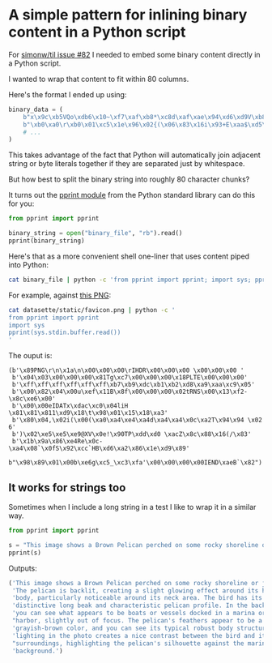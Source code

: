 # A simple pattern for inlining binary content in a Python script

For [simonw/til issue #82](https://github.com/simonw/til/issues/82) I needed to embed some binary content directly in a Python script.

I wanted to wrap that content to fit within 80 columns.

Here's the format I ended up using:
```python
binary_data = (
    b"x\x9c\xb5VQo\xdb6\x10~\xf7\xaf\xb8*\xc8d\xaf\xae\x94\xd6\xd9V\xb8\xb6"
    b"\xb0\xa0\r\xb0\x01\xc5\x1e\x96\x02{(\x06\x83\x16i\x93+E\xaa$\xd5\xccu\x0c"
    # ...
)
```
This takes advantage of the fact that Python will automatically join adjacent string or byte literals together if they are separated just by whitespace.

But how best to split the binary string into roughly 80 character chunks?

It turns out the [pprint module](https://docs.python.org/3/library/pprint.html) from the Python standard library can do this for you:

```python
from pprint import pprint

binary_string = open("binary_file", "rb").read()
pprint(binary_string)
```

Here's that as a more convenient shell one-liner that uses content piped into Python:

```bash
cat binary_file | python -c 'from pprint import pprint; import sys; pprint(sys.stdin.buffer.read())'
```
For example, against [this PNG](https://github.com/simonw/datasette/blob/1.0a3/datasette/static/favicon.png):
```bash
cat datasette/static/favicon.png | python -c '
from pprint import pprint
import sys
pprint(sys.stdin.buffer.read())
'
```
The ouput is:
```
(b'\x89PNG\r\n\x1a\n\x00\x00\x00\rIHDR\x00\x00\x00 \x00\x00\x00 '
 b'\x04\x03\x00\x00\x00\x81Tg\xc7\x00\x00\x00\x18PLTE\x00\x00\x00'
 b'\xff\xff\xff\xff\xff\xff\xb7\xb9\xdc\xb1\xb2\xd8\xa9\xaa\xc9\x05'
 b'\x00\x82\x04\x00u\xef\x11B\x8f\x00\x00\x00\x02tRNS\x00\x13\xf2-\x8c\xe6\x00'
 b'\x00\x00eIDATx\xdac\xc0\x04liH \x81\x81\x811\xd9\x18\t\x98\x01\x15\x18\xa3'
 b'\x80\x04,\x02i(\x00(\xa0\xa4\xe4\xa4d\xa4\xa4\x0c\xa2T\x94\x94 \x02 6'
 b')\x02\xe5\xe5\xe9@XV\x0e!\x90TP\xdd\xd0 \xacZ\x8c\x88\x16(/\x83'
 b'\x1b\x9a\x86\xe4Re\x0c-\xa4\x08`\x0fS\x92\xcc`HB\xd6\xa2\x86\x1e\xd9\x89'
 b"\x98\x89\x01\x00b\xe6g\xc5_\xc3\xfa'\x00\x00\x00\x00IEND\xaeB`\x82")
```
## It works for strings too

Sometimes when I include a long string in a test I like to wrap it in a similar way.

```python
from pprint import pprint

s = "This image shows a Brown Pelican perched on some rocky shoreline or jetty. The pelican is backlit, creating a slight glowing effect around its head and body, particularly noticeable around its neck area. The bird has its distinctive long beak and characteristic pelican profile. In the background, you can see what appears to be boats or vessels docked in a marina or harbor, slightly out of focus. The pelican's feathers appear to be a grayish-brown color, and you can see its typical robust body structure. The lighting in the photo creates a nice contrast between the bird and its surroundings, highlighting the pelican's silhouette against the marine background."
pprint(s)
```
Outputs:
```python
('This image shows a Brown Pelican perched on some rocky shoreline or jetty. '
 'The pelican is backlit, creating a slight glowing effect around its head and '
 'body, particularly noticeable around its neck area. The bird has its '
 'distinctive long beak and characteristic pelican profile. In the background, '
 'you can see what appears to be boats or vessels docked in a marina or '
 "harbor, slightly out of focus. The pelican's feathers appear to be a "
 'grayish-brown color, and you can see its typical robust body structure. The '
 'lighting in the photo creates a nice contrast between the bird and its '
 "surroundings, highlighting the pelican's silhouette against the marine "
 'background.')
```
